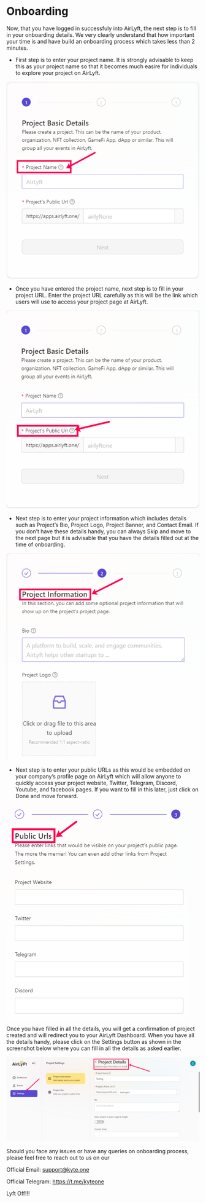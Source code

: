 # Onboarding 

Now, that you have logged in successfuly into AirLyft, the next step is to fill in your onboarding details. We very clearly understand that how important your time is and have build an onboarding process which takes less than 2 minutes. 


* First step is to enter your project name. It is strongly advisable to keep this as your project name so that it becomes much easire for individuals to explore your project on AirLyft. 


![Project Basic Details](../images/ProjectBasicDetails_Name.png)

* Once you have entered the project name, next step is to fill in your project URL. Enter the project URL carefully as this will be the link which users will use to access your project page at AirLyft. 
   
![Project URL](../images/ProjectBasicDetails_URL.png)

* Next step is to enter your project information which includes details such as Project’s Bio, Project Logo, Project Banner, and Contact Email. If you don’t have these details handy, you can always Skip and move to the next page but it is advisable that you have the details filled out at the time of onboarding. 


![Project Information](../images/ProjectInformation.png)

* Next step is to enter your public URLs as this would be embedded on your company’s profile page on AirLyft which will allow anyone to quickly access your project website, Twitter, Telegram, Discord, Youtube, and facebook pages. If you want to fill in this later, just click on Done and move forward. 
  
![Public URL](../images/ProjectURL.png)


Once you have filled in all the details, you will get a confirmation of project created and will redirect you to your AirLyft Dashboard. When you have all the details handy, please click on the Settings button as shown in the screenshot below where you can fill in all the details as asked earlier. 


![Project Details](../images/Project_Settings.png)


Should you face any issues or have any queries on onboarding process, please feel free to reach out to us on our

Official Email: support@kyte.one

Official Telegram: https://t.me/kyteone

Lyft Off!!!  
